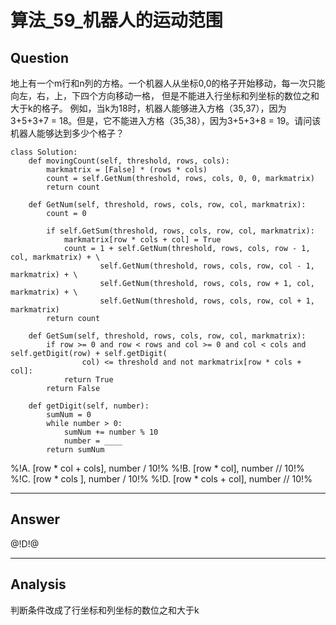 # 算法_59_机器人的运动范围

## Question
地上有一个m行和n列的方格。一个机器人从坐标0,0的格子开始移动，每一次只能向左，右，上，下四个方向移动一格， 但是不能进入行坐标和列坐标的数位之和大于k的格子。 例如，当k为18时，机器人能够进入方格（35,37），因为 3+5+3+7 = 18。但是，它不能进入方格（35,38），因为3+5+3+8 = 19。请问该机器人能够达到多少个格子？

```
class Solution:
    def movingCount(self, threshold, rows, cols):
        markmatrix = [False] * (rows * cols)
        count = self.GetNum(threshold, rows, cols, 0, 0, markmatrix)
        return count

    def GetNum(self, threshold, rows, cols, row, col, markmatrix):
        count = 0

        if self.GetSum(threshold, rows, cols, row, col, markmatrix):
            markmatrix[row * cols + col] = True
            count = 1 + self.GetNum(threshold, rows, cols, row - 1, col, markmatrix) + \
                    self.GetNum(threshold, rows, cols, row, col - 1, markmatrix) + \
                    self.GetNum(threshold, rows, cols, row + 1, col, markmatrix) + \
                    self.GetNum(threshold, rows, cols, row, col + 1, markmatrix)
        return count

    def GetSum(self, threshold, rows, cols, row, col, markmatrix):
        if row >= 0 and row < rows and col >= 0 and col < cols and self.getDigit(row) + self.getDigit(
                col) <= threshold and not markmatrix[row * cols + col]:
            return True
        return False

    def getDigit(self, number):
        sumNum = 0
        while number > 0:
            sumNum += number % 10
            number = ____
        return sumNum
```
%!A. [row * col + cols], number / 10!%
%!B.  [row * col], number // 10!%
%!C.  [row * cols ], number / 10!%
%!D.  [row * cols + col], number // 10!%

------

## Answer

@!D!@

------
## Analysis
判断条件改成了行坐标和列坐标的数位之和大于k